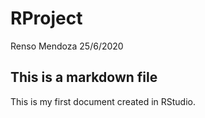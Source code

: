RProject
================
Renso Mendoza
25/6/2020

## This is a markdown file

This is my first document created in RStudio.
